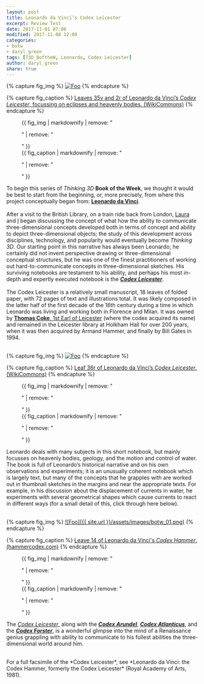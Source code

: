 ```yaml
---
layout: post
title: Leonardo da Vinci’s Codex Leicester
excerpt: Review Test
date: 2017-11-01 07:00
modified: 2017-11-08 12:00
categories:
- botw
- daryl_green
tags: [T3D_BoftheW, Leonardo, Codex Leicester]
author: daryl_green
share: true
---
```


{% capture fig_img %}
[![Foo](https://upload.wikimedia.org/wikipedia/commons/6/60/Vinci_-_Hammer_2A.jpg)](https://upload.wikimedia.org/wikipedia/commons/6/60/Vinci_-_Hammer_2A.jpg)
{% endcapture %}

{% capture fig_caption %}
<a href="https://en.wikipedia.org/wiki/File:Vinci_-_Hammer_2A.jpg">Leaves 35v and 2r of Leonardo da Vinci’s <i>Codex Leicester</i>, focussing on eclipses and heavenly bodies. (WikiCommons)</a>
{% endcapture %}

<figure>
  {{ fig_img | markdownify | remove: "<p>" | remove: "</p>" }}
  <figcaption>{{ fig_caption | markdownify | remove: "<p>" | remove: "</p>" }}</figcaption>
</figure>

To begin this series of *Thinking 3D* **Book of the Week**, we thought it would be best to start from the beginning, or, more precisely, from where this project conceptually began from: [**Leonardo da Vinci**](https://en.wikipedia.org/wiki/Leonardo_da_Vinci).
<br>
<br>
After a visit to the British Library, on a train ride back from London, [Laura]((/team/#lauramoretti)) and [I](/team/#darylgreen) began discussing the concept of what how the ability to communicate three-dimensional concepts developed both in terms of concept and ability to depict three-dimensional objects; the study of this development across disciplines, technology, and popularity would eventually become *Thinking 3D*. Our starting point in this narrative has always been Leonardo; he certainly did not invent perspective drawing or three-dimensional conceptual structures, but he was one of the finest practitioners of working out hard-to-communicate concepts in three-dimensional sketches. His surviving notebooks are testament to his ability, and perhaps his most in-depth and expertly executed notebook is the [**<i>Codex Leicester</i>**](https://en.wikipedia.org/wiki/Codex_Leicester).
<br>
<br>
The Codex Leicester is a relatively small manuscript, 18 leaves of folded paper, with 72 pages of text and illustrations total. It was likely composed in the latter half of the first decade of the 16th century during a time in which Leonardo was living and working both in Florence and Milan. It was owned by [**Thomas Coke**, 1st Earl of Leicester](https://en.wikipedia.org/wiki/Thomas_Coke,_1st_Earl_of_Leicester_(seventh_creation)) (where the codex acquired its name) and remained in the Leicester library at Holkham Hall for over 200 years, when it was then acquired by Armand Hammer, and finally by Bill Gates in 1994.
<br>
<br>

{% capture fig_img %}
[![Foo](https://upload.wikimedia.org/wikipedia/commons/f/f0/Codex_de_leicester.jpg)](https://upload.wikimedia.org/wikipedia/commons/f/f0/Codex_de_leicester.jpg)
{% endcapture %}

{% capture fig_caption %}
<a href="https://commons.wikimedia.org/wiki/File:Codex_de_leicester.jpg">Leaf 36r of Leonardo da Vinci’s <i>Codex Leicester</i>. (WikiCommons)</a>
{% endcapture %}

<figure>
  {{ fig_img | markdownify | remove: "<p>" | remove: "</p>" }}
  <figcaption>{{ fig_caption | markdownify | remove: "<p>" | remove: "</p>" }}</figcaption>
</figure>

Leonardo deals with many subjects in this short notebook, but mainly focusses on heavenly bodies, geology, and the motion and control of water. The book is full of Leonardo’s historical narrative and on his own observations and experiments; it is an unusually coherent notebook which is largely text, but many of the concepts that he grapples with are worked out in thumbnail sketches in the margins and near the appropriate texts. For example, in his discussion about the displacement of currents in water, he experiments with several geometrical shapes which cause currents to react in different ways (for a small detail of this, click through here below).
<br>
<br>

{% capture fig_img %}
[![Foo]({{ site.url }}/assets/images/botw_01.png)](http://hammercodex.com/codex?pg=14)
{% endcapture %}

{% capture fig_caption %}
<a href="http://hammercodex.com/codex?pg=14">Leave 14 of Leonardo da Vinci's <i>Codex Hammer</i>. (hammercodex.com)</a>
{% endcapture %}

<figure>
  {{ fig_img | markdownify | remove: "<p>" | remove: "</p>" }}
  <figcaption>{{ fig_caption | markdownify | remove: "<p>" | remove: "</p>" }}</figcaption>
</figure>

The [*Codex Leicester*](https://en.wikipedia.org/wiki/Codex_Leicester), along with the [**<i>Codex Arundel</i>**](https://en.wikipedia.org/wiki/Codex_Arundel), [**<i>Codex Atlanticus</i>**](https://en.wikipedia.org/wiki/Codex_Atlanticus), and the [**<i>Codex Forster</i>**](http://www.vam.ac.uk/content/articles/f/forster-codices-leonardo-da-vinci-notebooks/), is a wonderful glimpse into the mind of a Renaissance genius grappling with ability to communicate to his fullest abilities the three-dimensional world around him.

<br>
For a full facsimile of the *Codex Leicester*, see *Leonardo da Vinci: the Codex Hammer, formerly the Codex Leicester* (Royal Academy of Arts, 1981).
